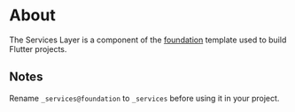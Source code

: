 # About

The Services Layer is a component of the [foundation](https://github.com/robmllze/foundation) template used to build Flutter projects.

## Notes

Rename `_services@foundation` to `_services` before using it in your project.